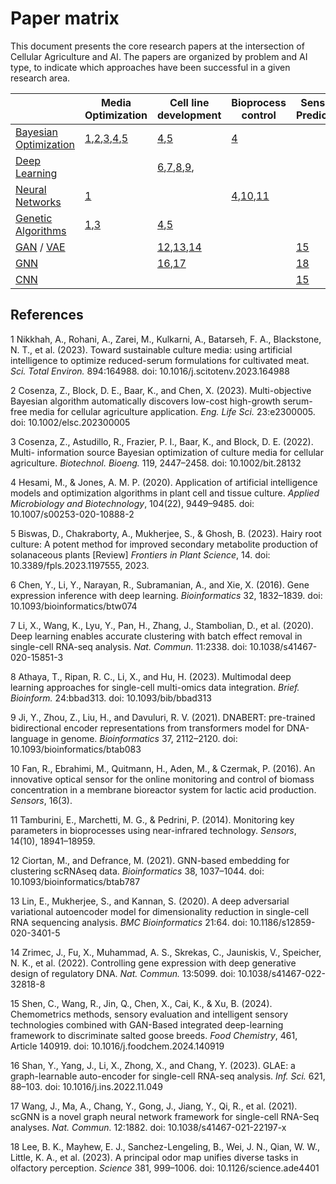 # Paper matrix
This document presents the core research papers at the intersection of Cellular Agriculture and AI. The papers are organized by problem and AI type, to indicate which approaches have been successful in a given research area.

| | Media Optimization | Cell line development | Bioprocess control | Sensory Prediction |
|---|---|---|---|---| 
| [Bayesian Optimization](https://en.wikipedia.org/wiki/Bayesian_optimization) | [1](#1),[2](#2),[3](#3),[4](#4),[5](#5)| [4](#4),[5](#5) | [4](#4) | |
| [Deep Learning](https://en.wikipedia.org/wiki/Deep_learning) | | [6](#6),[7](#7),[8](#8),[9](#9), | | |
| [Neural Networks](https://en.wikipedia.org/wiki/Neural_network) | [1](#1) | | [4](#4),[10](#10),[11](#11)| |
| [Genetic Algorithms](https://en.wikipedia.org/wiki/Genetic_algorithm) | [1](#1),[3](#3) | [4](#4),[5](#5) | | 
| [GAN](https://en.wikipedia.org/wiki/Generative_adversarial_network) / [VAE](https://en.wikipedia.org/wiki/Variational_autoencoder) | | [12](#12),[13](#13),[14](#14) | | [15](#15) |
| [GNN](https://en.wikipedia.org/wiki/Graph_neural_network) | | [16](#16),[17](#17)| | [18](#18) |
| [CNN](https://en.wikipedia.org/wiki/Convolutional_neural_network) | | | | [15](#15) |

## References

<a id="1">1</a> Nikkhah, A., Rohani, A., Zarei, M., Kulkarni, A., Batarseh, F. A., Blackstone, N. T., et al. (2023). Toward sustainable culture media: using artificial intelligence to optimize reduced-serum formulations for cultivated meat. *Sci. Total Environ.* 894:164988. doi: 10.1016/j.scitotenv.2023.164988

<a id="2">2</a> Cosenza, Z., Block, D. E., Baar, K., and Chen, X. (2023). Multi-objective Bayesian
algorithm automatically discovers low-cost high-growth serum-free media for cellular
agriculture application. *Eng. Life Sci.* 23:e2300005. doi: 10.1002/elsc.202300005

<a id="3">3</a> Cosenza, Z., Astudillo, R., Frazier, P. I., Baar, K., and Block, D. E. (2022). Multi-
information source Bayesian optimization of culture media for cellular agriculture.
*Biotechnol. Bioeng.* 119, 2447–2458. doi: 10.1002/bit.28132

<a id="4">4</a> Hesami, M., & Jones, A. M. P. (2020). Application of artificial intelligence models and optimization algorithms in plant cell and tissue culture. *Applied Microbiology and Biotechnology*, 104(22), 9449–9485. doi: 10.1007/s00253-020-10888-2

<a id="5">5</a> Biswas, D., Chakraborty, A., Mukherjee, S., & Ghosh, B. (2023). Hairy root culture: A
potent method for improved secondary metabolite production of solanaceous plants
\[Review\] *Frontiers in Plant Science*, 14. doi: 10.3389/fpls.2023.1197555,
2023.

<a id="6">6</a> Chen, Y., Li, Y., Narayan, R., Subramanian, A., and Xie, X. (2016). Gene expression inference with deep learning. *Bioinformatics* 32, 1832–1839. doi: 10.1093/bioinformatics/btw074

<a id="7">7</a> Li, X., Wang, K., Lyu, Y., Pan, H., Zhang, J., Stambolian, D., et al. (2020). Deep learning enables accurate clustering with batch effect removal in single-cell RNA-seq analysis. *Nat. Commun.* 11:2338. doi: 10.1038/s41467-020-15851-3

<a id="8">8</a> Athaya, T., Ripan, R. C., Li, X., and Hu, H. (2023). Multimodal deep learning approaches for single-cell multi-omics data integration. *Brief. Bioinform.* 24:bbad313. doi: 10.1093/bib/bbad313

<a id="9">9</a> Ji, Y., Zhou, Z., Liu, H., and Davuluri, R. V. (2021). DNABERT: pre-trained bidirectional encoder representations from transformers model for DNA-language in genome. *Bioinformatics* 37, 2112–2120. doi: 10.1093/bioinformatics/btab083

<a id="10">10</a> Fan, R., Ebrahimi, M., Quitmann, H., Aden, M., & Czermak, P. (2016). An innovative optical sensor for the online monitoring and control of biomass concentration in a membrane bioreactor system for lactic acid production. *Sensors*, 16(3).

<a id="11">11</a> Tamburini, E., Marchetti, M. G., & Pedrini, P. (2014). Monitoring key parameters in bioprocesses using near-infrared technology. *Sensors*, 14(10), 18941–18959.

<a id="12">12</a> Ciortan, M., and Defrance, M. (2021). GNN-based embedding for clustering scRNAseq data. *Bioinformatics* 38, 1037–1044. doi: 10.1093/bioinformatics/btab787

<a id="13">13</a> Lin, E., Mukherjee, S., and Kannan, S. (2020). A deep adversarial variational autoencoder model for dimensionality reduction in single-cell RNA sequencing analysis. *BMC Bioinformatics* 21:64. doi: 10.1186/s12859-020-3401-5

<a id="14">14</a> Zrimec, J., Fu, X., Muhammad, A. S., Skrekas, C., Jauniskis, V., Speicher, N. K., et al. (2022). Controlling gene expression with deep generative design of regulatory DNA. *Nat. Commun.* 13:5099. doi: 10.1038/s41467-022-32818-8

<a id="15">15</a> Shen, C., Wang, R., Jin, Q., Chen, X., Cai, K., & Xu, B. (2024). Chemometrics methods, sensory evaluation and intelligent sensory technologies combined with GAN-Based integrated deep-learning framework to discriminate salted goose breeds. *Food Chemistry*, 461, Article 140919. doi: 10.1016/j.foodchem.2024.140919

<a id="16">16</a> Shan, Y., Yang, J., Li, X., Zhong, X., and Chang, Y. (2023). GLAE: a graph-learnable auto-encoder for single-cell RNA-seq analysis. *Inf. Sci.* 621, 88–103. doi: 10.1016/j.ins.2022.11.049

<a id="17">17</a> Wang, J., Ma, A., Chang, Y., Gong, J., Jiang, Y., Qi, R., et al. (2021). scGNN is a novel graph neural network framework for single-cell RNA-Seq analyses. *Nat. Commun.* 12:1882. doi: 10.1038/s41467-021-22197-x

<a id="18">18</a> Lee, B. K., Mayhew, E. J., Sanchez-Lengeling, B., Wei, J. N., Qian, W. W., Little, K. A., et al. (2023). A principal odor map unifies diverse tasks in olfactory perception. *Science* 381, 999–1006. doi: 10.1126/science.ade4401

